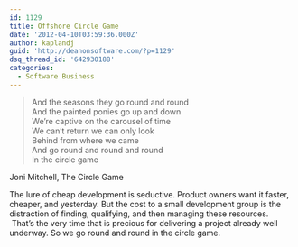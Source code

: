 ```yaml
---
id: 1129
title: Offshore Circle Game
date: '2012-04-10T03:59:36.000Z'
author: kaplandj
guid: 'http://deanonsoftware.com/?p=1129'
dsq_thread_id: '642930188'
categories:
  - Software Business
---
```

> And the seasons they go round and round  
> And the painted ponies go up and down  
> We’re captive on the carousel of time  
> We can’t return we can only look  
> Behind from where we came  
> And go round and round and round  
> In the circle game

Joni Mitchell, The Circle Game

The lure of cheap development is seductive. Product owners want it faster, cheaper, and yesterday. But the cost to a small development group is the distraction of finding, qualifying, and then managing these resources.  That’s the very time that is precious for delivering a project already well underway. So we go round and round in the circle game.

